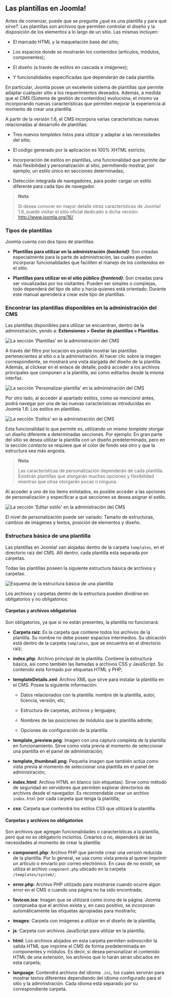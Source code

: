 

## Las plantillas en Joomla!


Antes de comenzar, puede que se pregunte ¿qué es una plantilla y para qué sirve?. Las plantillas son archivos que permiten controlar el diseño y la disposición de los elementos a lo largo de un sitio. Las mismas incluyen:


* El marcado HTML y la maquetación base del sitio;

* Los espacios donde se mostrarán los contenidos (artículos, módulos, componentes);

* El diseño (a través de estilos en cascada e imágenes);

* Y funcionalidades especificadas que dependerán de cada plantilla.


En particular, Joomla posee un excelente sistema de plantillas que permite adaptar cualquier sitio a los requerimientos deseados. Además, a medida que el *CMS* (Sistema de gestión de contenidos) evoluciona, el mismo va incorporando nuevas características que permiten mejorar la experiencia al momento de crear una plantilla. 

A partir de la versión 1.6, el CMS incorpora varias características nuevas relacionadas al desarrollo de plantillas:


* Tres nuevos *templates* listos para utilizar y adaptar a las necesidades del sitio;

* El código generado por la aplicación es 100% XHTML estricto;

* Incorporación de estilos en plantillas, una funcionalidad que permite dar más flexibilidad y personalización al sitio, permitiendo mostrar, por ejemplo, un estilo único en secciones determinadas;

* Detección integrada de navegadores, para poder cargar un estilo diferente para cada tipo de navegador.



> **Nota**
>
> Si desea conocer en mayor detalle otras características de Joomla! 1.6, puede visitar el sitio oficial dedicado a dicha versión: <http://www.joomla.org/16/>



### Tipos de plantillas

Joomla cuenta con dos tipos de plantillas:


* **Plantillas para utilizar en la administración *(backend)***: Son creadas especialmente para la parte de administración, las cuales pueden incorporar funcionalidades que faciliten el manejo de los contenidos en el sitio.

* **Plantillas para utilizar en el sitio público *(frontend)***: Son creadas para ser visualizadas por los visitantes. Pueden ser simples o complejas, todo dependerá del tipo de sitio y hacia quienes está orientado. Durante este manual aprenderá a crear este tipo de plantillas.



### Encontrar las plantillas disponibles en la administración del CMS

Las plantillas disponibles para utilizar se encuentran, dentro de la administración, yendo a: **Extensiones > Gestor de plantillas > Plantillas**.


![La sección 'Plantillas' en la administración del CMS](../html/incluir/figuras/image07.png)


A través del filtro por locación es posible mostrar las plantillas pertenecientes al sitio o a la administración. Al hacer clic sobre la imagen correspondiente, se mostrará una vista alargada del diseño de la plantilla. Además, al clickear en el enlace de detalle, podrá acceder a los archivos principales que componen a la plantilla, así como editarlos desde la misma interfaz.


![La sección 'Personalizar plantilla' en la administración del CMS](incluir/figuras/image09.png)


Por otro lado, al acceder al apartado estilos, como se mencionó antes, podrá navegar por una de las nuevas características introducidas en Joomla 1.6: Los estilos en plantillas. 


![La sección 'Estilos' en la administración del CMS](incluir/figuras/image30.png)


Esta funcionalidad lo que permite es, utilizando un mismo *template* otorgar un diseño diferente a determinadas secciones. Por ejemplo: En gran parte del sitio se desea utilizar la plantilla con un diseño predeterminado, pero en la sección *contacto* se requiere que el color de fondo sea otro y que la estructura sea más angosta.



> **Nota**
>
> Las características de personalización dependerán de cada plantilla. Existirán plantillas que otorgarán muchas opciones y flexibilidad mientras que otras otorgarán pocas o ninguna.


Al acceder a uno de los ítems enlistados, es posible acceder a las opciones de personalización y especificar a qué secciones se desea asignar el estilo.


![La sección 'Editar estilo' en la administración del CMS](incluir/figuras/image25.png)


El nivel de personalización puede ser variado: Tamaño de estructuras, cambios de imágenes y textos, posición de elementos y diseño.



### Estructura básica de una plantilla

Las plantillas en Joomla! van alojadas dentro de la carpeta `templates`, en el directorio raíz del CMS. Allí dentro, cada plantilla esta separada por carpetas.

Todas las plantillas poseen la siguiente estructura básica de archivos y carpetas.


![Esquema de la estructura básica de una plantilla](incluir/figuras/image05.png)


Los archivos y carpetas dentro de la estructura pueden dividirse en obligatorios y no obligatorios:



#### Carpetas y archivos obligatorios

Son obligatorios, ya que si no están presentes, la plantilla no funcionará:


* **Carpeta raíz**: Es la carpeta que contiene todos los archivos de la plantilla. Su nombre no debe poseer espacios intermedios. Su ubicación está dentro de la carpeta `templates`, que se encuentra en el directorio raíz;

* **index.php**: Archivo principal de la plantilla. Contiene la estructura básica, así como también las llamadas a archivos CSS y JavaScript. Su contenido está formado por etiquetas HTML y PHP;

* **templateDetails.xml**: Archivo XML que sirve para instalar la plantilla en el CMS. Posee la siguiente información:

	* Datos relacionados con la plantilla: nombre de la plantilla, autor, licencia, versión, etc;
	
	* Estructura de carpetas, archivos y lenguajes;
	
	* Nombres de las posiciones de módulos que la plantilla admite;
	
	* Opciones de configuración de la plantilla.
	
* **template_preview.png**: Imagen con una captura completa de la plantilla en funcionamiento. Sirve como vista previa al momento de seleccionar una plantilla en el panel de administración;

* **template_thumbnail.png**: Pequeña imagen que también actúa como vista previa al momento de seleccionar una plantilla en el panel de administración;

* **index.html**: Archivo HTML en blanco (sin etiquetas). Sirve como método de seguridad en servidores que permiten explorar directorios de archivos desde el navegador. Es recomendable crear un archivo `index.html` por cada carpeta que tenga la plantilla;

* **css**: Carpeta que contendrá los estilos CSS que utilizará la plantilla.



#### Carpetas y archivos no obligatorios

Son archivos que agregan funcionalidades o características a la plantilla, pero que no es obligatorio incluirlos. Crearlos o no, dependerá de las necesidades al momento de crear la plantilla:


* **component.php**: Archivo PHP que permite crear una versión reducida de la plantilla. Por lo general, se usa como vista previa al querer imprimir un artículo o enviarlo por correo electrónico. En caso de no existir, se utiliza el archivo `component.php` ubicado en la carpeta `/templates/system/`;

* **error.php**: Archivo PHP utilizado para mostrarse cuando ocurre algún error en el CMS o cuando una página no ha sido encontrada;

* **favicon.ico**: Imagen que se utilizará como icono de la página. Joomla comprueba que el archivo exista y, en caso positivo, se incorporan automáticamente las etiquetas apropiadas para mostrarlo;

* **images**: Carpeta con imágenes a utilizar en el diseño de la plantilla;

* **js**: Carpeta con archivos JavaScript para utilizar en la plantilla;

* **html**: Los archivos alojados en esta carpeta permiten *sobrescribir* la salida HTML que imprime el CMS de forma predeterminada en componentes y módulos. Es decir, si desea personalizar el contenido HTML de una extensión, los archivos que lo harán serán ubicados en esta carpeta;

* **language**: Contendrá archivos del idioma `.ini`, los cuales servirán para mostrar textos diferentes dependiendo del idioma configurado para el sitio y la administración. Cada idioma está separado por su correspondiente carpeta.



